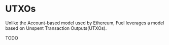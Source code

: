 # UTXOs

Unlike the Account-based model used by Ethereum, Fuel leverages a model based on Unspent Transaction Outputs(UTXOs).

TODO
